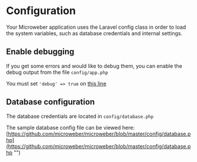 # Configuration


Your Microweber application uses the Laravel config class in order to load the system variables, such as database credentials and internal settings.

## Enable debugging

If you get some errors and would like to debug them, you can enable the debug output from the file `config/app.php`

You must set `'debug' => true` on [this line](https://github.com/microweber/microweber/blob/master/config/app.php#L16 "")


## Database configuration

The database credentials are located in `config/database.php`

The sample database config file can be viewed here: [https://github.com/microweber/microweber/blob/master/config/database.php](https://github.com/microweber/microweber/blob/master/config/database.php "")


 

